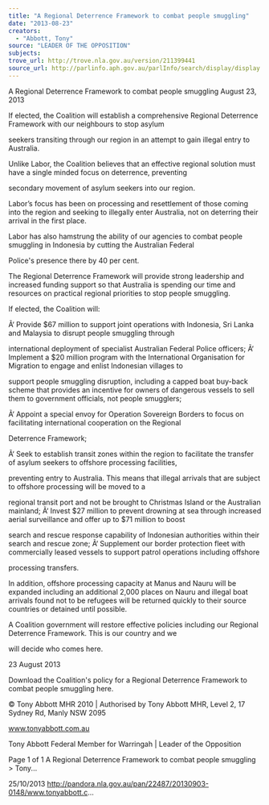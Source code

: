```yaml
---
title: "A Regional Deterrence Framework to combat people smuggling"
date: "2013-08-23"
creators:
  - "Abbott, Tony"
source: "LEADER OF THE OPPOSITION"
subjects:
trove_url: http://trove.nla.gov.au/version/211399441
source_url: http://parlinfo.aph.gov.au/parlInfo/search/display/display.w3p;query=Id%3A%22media/pressrel/2802561%22
---
```


 A Regional Deterrence Framework to combat people  smuggling August 23, 2013

 If elected, the Coalition will establish a comprehensive Regional Deterrence Framework with our neighbours to stop asylum 

 seekers transiting through our region in an attempt to gain illegal entry to Australia.

 Unlike Labor, the Coalition believes that an effective regional solution must have a single minded focus on deterrence, preventing 

 secondary movement of asylum seekers into our region.

 Labor’s focus has been on processing and resettlement of those coming into the region and seeking to illegally enter Australia,  not on deterring their arrival in the first place.

 Labor has also hamstrung the ability of our agencies to combat people smuggling in Indonesia by cutting the Australian Federal 

 Police's presence there by 40 per cent.

 The Regional Deterrence Framework will provide strong leadership and increased funding support so that Australia is spending  our time and resources on practical regional priorities to stop people smuggling.

 If elected, the Coalition will: 

  Ã‘ Provide $67 million to support joint operations with Indonesia, Sri Lanka and Malaysia to disrupt people smuggling through 

  international deployment of specialist Australian Federal Police officers;  Ã‘ Implement a $20 million program with the International Organisation for Migration to engage and enlist Indonesian villages to 

  support people smuggling disruption, including a capped boat buy-back scheme that provides an incentive for owners of  dangerous vessels to sell them to government officials, not people smugglers; 

  Ã‘ Appoint a special envoy for Operation Sovereign Borders to focus on facilitating international cooperation on the Regional 

  Deterrence Framework; 

  Ã‘ Seek to establish transit zones within the region to facilitate the transfer of asylum seekers to offshore processing facilities, 

  preventing entry to Australia. This means that illegal arrivals that are subject to offshore processing will be moved to a 

  regional transit port and not be brought to Christmas Island or the Australian mainland;   Ã‘ Invest $27 million to prevent drowning at sea through increased aerial surveillance and offer up to $71 million to boost 

  search and rescue response capability of Indonesian authorities within their search and rescue zone;  Ã‘ Supplement our border protection fleet with commercially leased vessels to support patrol operations including offshore 

  processing transfers. 

  In addition, offshore processing capacity at Manus and Nauru will be expanded including an additional 2,000 places on Nauru and  illegal boat arrivals found not to be refugees will be returned quickly to their source countries or detained until possible.

  A Coalition government will restore effective policies including our Regional Deterrence Framework. This is our country and we 

  will decide who comes here.

  23 August 2013 

  Download the Coalition's policy for a Regional Deterrence Framework to combat people smuggling here.

  © Tony Abbott MHR 2010 | Authorised by Tony Abbott MHR, Level 2, 17 Sydney Rd, Manly NSW 2095

  www.tonyabbott.com.au

  Tony Abbott Federal Member for Warringah | Leader of the Opposition

  Page 1 of 1 A Regional Deterrence Framework to combat people smuggling > Tony...

  25/10/2013 http://pandora.nla.gov.au/pan/22487/20130903-0148/www.tonyabbott.c...

